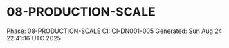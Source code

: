 # 08-PRODUCTION-SCALE
Phase: 08-PRODUCTION-SCALE
CI: CI-DN001-005
Generated: Sun Aug 24 22:41:16 UTC 2025
